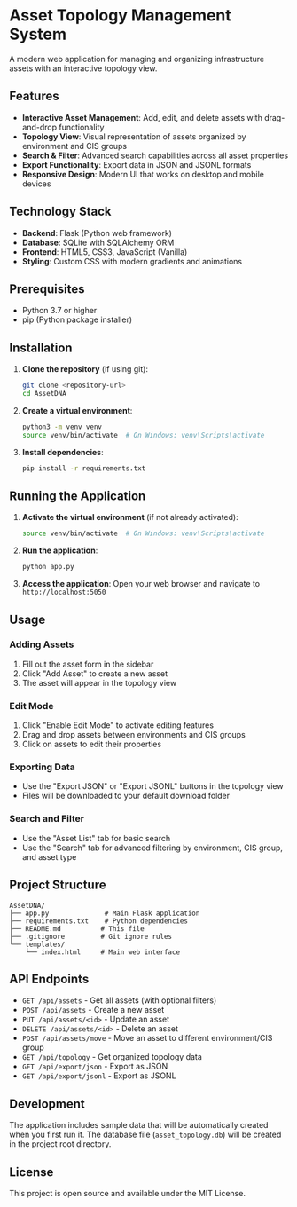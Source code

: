 # Asset Topology Management System

A modern web application for managing and organizing infrastructure assets with an interactive topology view.

## Features

- **Interactive Asset Management**: Add, edit, and delete assets with drag-and-drop functionality
- **Topology View**: Visual representation of assets organized by environment and CIS groups
- **Search & Filter**: Advanced search capabilities across all asset properties
- **Export Functionality**: Export data in JSON and JSONL formats
- **Responsive Design**: Modern UI that works on desktop and mobile devices

## Technology Stack

- **Backend**: Flask (Python web framework)
- **Database**: SQLite with SQLAlchemy ORM
- **Frontend**: HTML5, CSS3, JavaScript (Vanilla)
- **Styling**: Custom CSS with modern gradients and animations

## Prerequisites

- Python 3.7 or higher
- pip (Python package installer)

## Installation

1. **Clone the repository** (if using git):
   ```bash
   git clone <repository-url>
   cd AssetDNA
   ```

2. **Create a virtual environment**:
   ```bash
   python3 -m venv venv
   source venv/bin/activate  # On Windows: venv\Scripts\activate
   ```

3. **Install dependencies**:
   ```bash
   pip install -r requirements.txt
   ```

## Running the Application

1. **Activate the virtual environment** (if not already activated):
   ```bash
   source venv/bin/activate  # On Windows: venv\Scripts\activate
   ```

2. **Run the application**:
   ```bash
   python app.py
   ```

3. **Access the application**:
   Open your web browser and navigate to `http://localhost:5050`

## Usage

### Adding Assets
1. Fill out the asset form in the sidebar
2. Click "Add Asset" to create a new asset
3. The asset will appear in the topology view

### Edit Mode
1. Click "Enable Edit Mode" to activate editing features
2. Drag and drop assets between environments and CIS groups
3. Click on assets to edit their properties

### Exporting Data
- Use the "Export JSON" or "Export JSONL" buttons in the topology view
- Files will be downloaded to your default download folder

### Search and Filter
- Use the "Asset List" tab for basic search
- Use the "Search" tab for advanced filtering by environment, CIS group, and asset type

## Project Structure

```
AssetDNA/
├── app.py              # Main Flask application
├── requirements.txt    # Python dependencies
├── README.md          # This file
├── .gitignore         # Git ignore rules
└── templates/
    └── index.html     # Main web interface
```

## API Endpoints

- `GET /api/assets` - Get all assets (with optional filters)
- `POST /api/assets` - Create a new asset
- `PUT /api/assets/<id>` - Update an asset
- `DELETE /api/assets/<id>` - Delete an asset
- `POST /api/assets/move` - Move an asset to different environment/CIS group
- `GET /api/topology` - Get organized topology data
- `GET /api/export/json` - Export as JSON
- `GET /api/export/jsonl` - Export as JSONL

## Development

The application includes sample data that will be automatically created when you first run it. The database file (`asset_topology.db`) will be created in the project root directory.

## License

This project is open source and available under the MIT License.